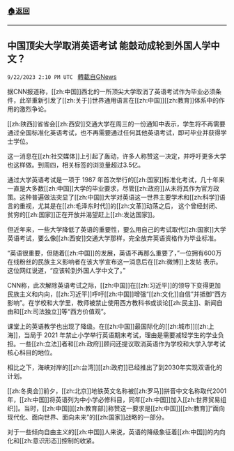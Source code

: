 ###  [:house:返回](README.md)
---


## 中国顶尖大学取消英语考试 能鼓动成轮到外国人学中文？
`9/22/2023 2:10 PM UTC ` [轉載自GNews](https://gnews.org/articles/1726996)

据CNN报道称，[[zh:中国]]西北的一所顶尖大学取消了英语考试作为毕业必须条件，此举重新引发了[[zh:关于]]世界通用语言在[[zh:中国]][[zh:教育]]体系中的作用的激烈争论。

[[zh:陕西]]省省会[[zh:西安]]交通大学在周三的一份通知中表示，学生将不再需要通过全国标准化英语考试，也不再需要通过任何其他英语考试，即可毕业并获得学士学位。

这一消息在[[zh:社交媒体]]上引起了轰动，许多人称赞这一决定，并呼吁更多大学也这样做。到周四，相关标签的浏览量超过3.5亿。

通过大学英语考试是一项于 1987 年首次举行的[[zh:国家]]标准化考试，几十年来一直是大多数[[zh:中国]]大学的毕业要求，尽管[[zh:政府]]从未将其作为官方政策。这种普遍做法突显了[[zh:中国]]大学对英语这一世界主要学术和[[zh:科学]]语言的重视，尤其是在[[zh:毛泽东时代]]的[[zh:文革]]动荡之后， 这个曾经封闭、贫穷的[[zh:国家]]正在开放并渴望赶上[[zh:发达国家]]。

但近年来，一些大学降低了英语的重要性，要么用自己的考试取代[[zh:国家]]大学英语考试，要么像[[zh:西安]]交通大学那样，完全放弃英语资格作为毕业标准。

“英语很重要，但随着[[zh:中国]]的发展，英语不再那么重要了，”一位拥有600万在线粉丝的民族主义影响者在该大学宣布这一消息后在[[zh:微博]]上发帖 表示。这位网红说道，“应该轮到外国人学中文了。”

CNN称，此次解除英语考试之际，[[zh:中国]]在[[zh:习近平]]的领导下变得更加民族主义和内向，[[zh:习近平]]呼吁[[zh:中国]]增强“[[zh:文化]]自信”并抵御“西方影响”。在学校和大学里，教师被禁止使用西方教科书或谈论[[zh:民主]]、新闻自由和[[zh:司法独立]]等“西方价值观”。

课堂上的英语教学也出现了降级。在[[zh:中国]]最国际化的[[zh:城市]][[zh:上海]]，当局于 2021 年禁止小学举行英语期末考试，理由是需要减轻学生的学业负担。一些[[zh:立法]]者和[[zh:政府]]顾问还提议取消英语作为学校和大学入学考试核心科目的地位。

相比之下，海峡对岸的[[zh:台湾]][[zh:政府]]已经推出了到2030年实现双语化的计划。

[[zh:冬奥会]]前夕，[[zh:北京]]地铁英文名称被[[zh:罗马]]拼音中文名称取代2001年，[[zh:中国]]将英语列为中小学必修科目，同年[[zh:中国]]加入[[zh:世界贸易组织]]。当时，[[zh:中国]][[zh:教育部]]称赞这一要求是[[zh:中国]][[zh:教育]]“面向现代化、面向世界、面向未来”的[[zh:国家]]战略的一部分。

对于一些倾向自由主义的[[zh:中国]]人来说，英语的降级象征着[[zh:中国]]的内向化和[[zh:意识形态]]控制的收紧。
